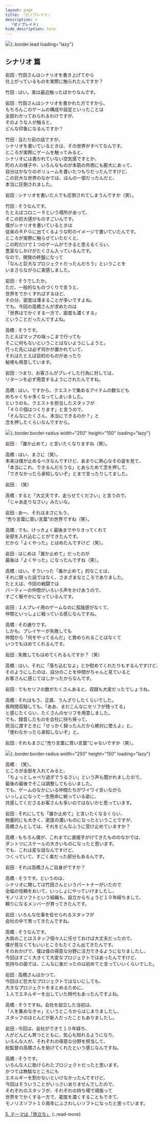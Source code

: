 ```yaml
---
layout: page
title: 『ゼノブレイド』
description: >
  『ゼノブレイド』
hide_description: ture
---
```


![](/others/interviews/jp/wii/sx4j/vol2/img/mainvisual4.jpg){:.border.lead loading="lazy"}

## シナリオ 篇

岩田
: 竹田さんはシナリオを書き上げてから<br>仕上がっているものを実際に触られたんですか？

竹田
: はい。実は最近触ったばかりなんです。

岩田
: 竹田さんはシナリオを書かれた方ですから、<br>もちろんこのゲームの構成や設定といったことは<br>全部わかっておられるわけですが、<br>そのような人が触ると、<br>どんな印象になるんですか？

竹田
: 当たり前の話ですが、<br>シナリオを書いているときは、その世界がすべてなんです。<br>ところが実際にゲームを触ってみると、<br>シナリオには書かれていない空気感ですとか、<br>町の人の様子や、いろんなものが本筋の外側にも膨大にあって、<br>自分はかなりのボリュームを書いたつもりだったんですけど、<br>この巨大な世界のなかでは、ほんの一部だったんだと、<br>本当に圧倒されました。

岩田
: シナリオを書いた人でも圧倒されてしまうんですか（笑）。

竹田
: そうなんです。<br>たとえばコロニー９という場所があって、<br>そこの巨大感がものすごいんです。<br>僕がシナリオを書いているときは<br>従来のＲＰＧに出てくるような町のイメージで書いていたんです。<br>ところが実際に触らせていただくと、<br>この町だけで１つのゲームができると思えるくらい、<br>豊富なしかけがたくさん入っているんです。<br>なので、開発の終盤になって<br>「なんと巨大なプロジェクトだったんだろう」ということを<br>いまさらながらに実感しました。

岩田
: そうでしたか。<br>ただ、一般的なものづくりで言うと、<br>世界をでかくすればするほど、<br>その分、密度は薄まることが多いですよね。<br>でも、今回の高橋さんが求めたのは<br>「世界はでかくする一方で、密度も濃くする」<br>ということだったんですよね。

高橋
: そうです。<br>たとえばマップの端っこまで行っても<br>そこに何もないということはないようにしようと。<br>行った先には必ず何かが置かれていて、<br>それはたとえば目的のものがあったり<br>秘境も用意しています。

岩田
: つまり、お客さんがプレイした行為に対しては、<br>リターンを必ず用意するようにされたんですね。

高橋
: はい。ですから、クエストで集めるアイテムの数なども<br>めちゃくちゃ多くなってしまいました。<br>というのも、クエストを担当したスタッフが<br>「４００個はつくります」と言うので、<br>「そんなにたくさん、本当にできるのか？」と<br>念を押したくらいなんですから。

![](/others/interviews/jp/wii/sx4j/vol2/img/photo011.jpg){:.border.border-radius width="250" height="150" loading="lazy"}

岩田
: 「誰か止めて」と言いたくなりますね（笑）。

高橋
: はい、まさに（笑）。<br>本来は僕が止めるべきなんですけど、あまりに熱心なその姿を見て、<br>「本当にこれ、できるんだろうな」とあらためて念を押して、<br>「できなかったら承知しないぞ」とまで言ったりしてました。

岩田
: （笑）

高橋
: すると「大丈夫です、走らせてください」と言うので、<br>「じゃあ走りなさい」みたいな。

岩田
: あ〜、それはまさにもう、<br>“売り言葉に買い言葉”の世界ですね（笑）。

高橋
: でも、けっきょく最後までやりきってくれて<br>全部を入れ込むことができたんです。<br>だから「よくやった」とほめたんですけど（笑）。

岩田
: はじめは「誰か止めて」だったのが<br>最後は「よくやった」になったんですね（笑）。

高橋
: はい。そういった「誰か止めて」的なことは、<br>それに限った話ではなく、さまざまなところでありました。<br>たとえば、今回の戦闘では<br>パーティーの仲間がいろいろ声をかけあうので、<br>すごく賑やかになっているんです。

岩田
: １人プレイ用のゲームなのに孤独感がなくて、<br>仲間といっしょに戦っている感じなんですね。

高橋
: その通りです。<br>しかも、プレイヤーが失敗しても<br>仲間から「何をやってるんだ」と責められることはなくて<br>いつでもほめてくれるんです。

岩田
: 失敗してもほめてくれるんですか？（笑）

高橋
: はい。それに「落ち込むなよ」とか慰めてくれたりもするんですけど、<br>そのようにしたのは、自分のことを仲間がちゃんと見ていると<br>お客さんに感じてほしかったからなんです。

岩田
: でもセリフの数がたくさんあると、収録も大変だったでしょうね。

高橋
: それはもう、正直、うんざりしたくらいでした。<br>長時間収録しても、「ああ、まだこんなにセリフが残ってる」<br>と感じたくらい、たくさんのセリフを用意しました。<br>でも、録音したものを会社に持ち帰って、<br>担当に渡すときに「せっかく録ったんだから絶対に使えよ」と。<br>「使わなかったら承知しないぞ」と。

岩田
: それもまさに“売り言葉に買い言葉”じゃないですか（笑）。

![](/others/interviews/jp/wii/sx4j/vol2/img/photo012.jpg){:.border.border-radius width="250" height="150" loading="lazy"}

高橋
: （笑）。<br>ところが全部を入れてみると、<br>「ちょっとしゃべり過ぎでうるさい」という声も聞かれましたので、<br>最後の最後でそこは調整してもらいました。<br>でも、ゲームのなかにいる仲間たちがワイワイ言いながら<br>いっしょになって一生懸命に戦っている姿に、<br>共感してくださるお客さんも多いのではないかと思っています。

岩田
: それにしても「誰か止めて」と言いたくなるくらい、<br>物量的にも大きく、密度の濃いものになったということですが、<br>高橋さんとしては、それをどんなふうに受け止めていますか？

高橋
: もちろん僕が、これまでに直接手がけてきたもののなかでは、<br>ダントツにスケールの大きいものになったと思います。<br>でも、これは変な話なんですけど、<br>つくっていて、すごく楽だった部分もあるんです。

岩田
: それは高橋さんご自身がですか？

高橋
: そうです。というのは、<br>シナリオに関しては竹田さんというパートナーがいたので<br>全幅の信頼をおいて、いっしょにやっていけましたし、<br>モノリスソフトという組織も、設立からちょうど１０年経ちまして、<br>頼りになるメンバーが育ってきたんです。

岩田
: いろんな仕事を任せられるスタッフが<br>会社の中で育ってきたんですね。

高橋
: そうなんです。<br>大抵のことはスタッフ個々人に任せておけば大丈夫だったので、<br>僕が見なくてもいいところもたくさん出てきたんです。<br>そのおかげで、僕は僕の得意な分野に注力できるようになりましたし、<br>今回はすごく大きくて大変なプロジェクトではあったんですけど、<br>気持ちの面では、こんなに楽だったのは初めてと言っていいくらいでした。

岩田
: 高橋さんはかつて、<br>今回ほど巨大なプロジェクトではないにしても、<br>大きなプロジェクトをまとめるために、<br>１人でエネルギーを出していた時代もあったんですよね。

高橋
: そうですね。会社を設立した当初は、<br>「人を集めなきゃ」というところからはじまりましたし、<br>スタッフのほとんどが新人だったこともありましたし。

岩田
: 今回は、会社ができて１０年経ち、<br>人がどんどん育つとともに、気心も知れるようになり、<br>いろんな人が、それぞれの得意な分野を担当して、<br>総監督の高橋さんを助けてくれたという感じなんですね。

高橋
: そうです。<br>いろんな人に助けられたプロジェクトだったと思います。<br>かつては無駄なところにも<br>エネルギーを割かないといけなかったんですけど、<br>今回はそういうことがいっさいありませんでしたので、<br>それぞれのスタッフが、それぞれの持ち場で頑張って<br>世界をでかくする一方で、密度を濃くすることもできて、<br>モノリスソフト１０周年にふさわしいソフトになったと思っています。

[5. テーマは「旅立ち」](5.md)
{:.read-more}

